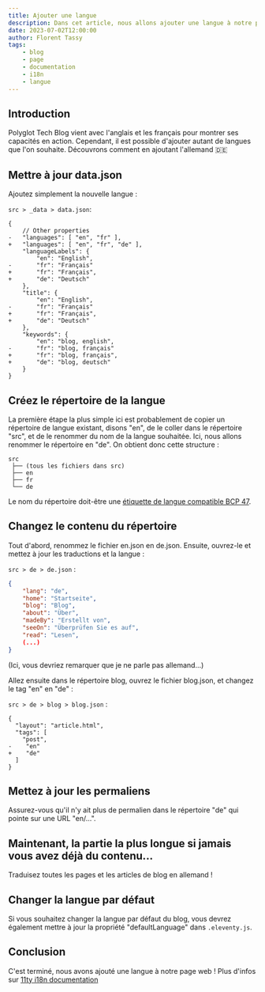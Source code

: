 ```yaml
---
title: Ajouter une langue
description: Dans cet article, nous allons ajouter une langue à notre projet.
date: 2023-07-02T12:00:00
author: Florent Tassy
tags: 
    - blog
    - page
    - documentation
    - i18n
    - langue
---
```


## Introduction

<div>Polyglot Tech Blog vient avec l'anglais et les français pour montrer ses capacités en action. Cependant, il est possible d'ajouter autant de langues que l'on souhaite. Découvrons comment en ajoutant l'allemand 🇩🇪</div>

## Mettre à jour data.json

Ajoutez simplement la nouvelle langue :   

`src > _data > data.json`:  

```diff-json
{
    // Other properties
-   "languages": [ "en", "fr" ],
+   "languages": [ "en", "fr", "de" ],
    "languageLabels": {
        "en": "English",
-       "fr": "Français"
+       "fr": "Français",
+       "de": "Deutsch"
    },
    "title": {
        "en": "English",
-       "fr": "Français"
+       "fr": "Français",
+       "de": "Deutsch"
    },
    "keywords": {
        "en": "blog, english",
-       "fr": "blog, français"
+       "fr": "blog, français",
+       "de": "blog, deutsch"
    }
}
```

## Créez le répertoire de la langue

La première étape la plus simple ici est probablement de copier un répertoire de langue existant, disons "en", de le coller dans le répertoire "src", et de le renommer du nom de la langue souhaitée. Ici, nous allons renommer le répertoire en "de". On obtient donc cette structure :  

```plain
src
 ├── (tous les fichiers dans src)
 ├── en
 ├── fr
 └── de
```

Le nom du répertoire doit-être une [étiquette de langue compatible BCP 47](https://fr.wikipedia.org/wiki/%C3%89tiquette_d%27identification_de_langues_IETF).

## Changez le contenu du répertoire

Tout d'abord, renommez le fichier en.json en de.json. Ensuite, ouvrez-le et mettez à jour les traductions et la langue :  

`src > de > de.json` :  

```json
{
    "lang": "de",
    "home": "Startseite",
    "blog": "Blog",
    "about": "Über",
    "madeBy": "Erstellt von",
    "seeOn": "Überprüfen Sie es auf",
    "read": "Lesen",
    (...)
}
```
(Ici, vous devriez remarquer que je ne parle pas allemand...)

Allez ensuite dans le répertoire blog, ouvrez le fichier blog.json, et changez le tag "en" en "de" :  

`src > de > blog > blog.json` :  

```diff-json
{
  "layout": "article.html",
  "tags": [
    "post",
-    "en"
+    "de"
  ]
}
```

## Mettez à jour les permaliens

Assurez-vous qu'il n'y ait plus de permalien dans le répertoire "de" qui pointe sur une URL "en/...".

## Maintenant, la partie la plus longue si jamais vous avez déjà du contenu...  

Traduisez toutes les pages et les articles de blog en allemand !

## Changer la langue par défaut

Si vous souhaitez changer la langue par défaut du blog, vous devrez également mettre à jour la propriété "defaultLanguage" dans `.eleventy.js`.  

## Conclusion

C'est terminé, nous avons ajouté une langue à notre page web ! Plus d'infos sur [11ty i18n documentation](https://www.11ty.dev/docs/i18n/)